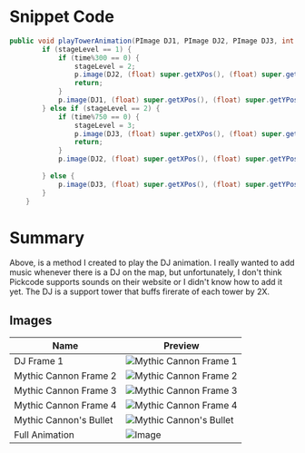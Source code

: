 
# Snippet Code
```java
public void playTowerAnimation(PImage DJ1, PImage DJ2, PImage DJ3, int time) {
        if (stageLevel == 1) {
            if (time%300 == 0) {
                stageLevel = 2;
                p.image(DJ2, (float) super.getXPos(), (float) super.getYPos());
                return;
            } 
            p.image(DJ1, (float) super.getXPos(), (float) super.getYPos());
        } else if (stageLevel == 2) {
            if (time%750 == 0) {
                stageLevel = 3;
                p.image(DJ3, (float) super.getXPos(), (float) super.getYPos());
                return;
            }
            p.image(DJ2, (float) super.getXPos(), (float) super.getYPos());
            
        } else {
            p.image(DJ3, (float) super.getXPos(), (float) super.getYPos());
        }
    }
```

# Summary
Above, is a method I created to play the DJ animation. I really wanted to add music whenever there is a DJ on the map, but unfortunately, I don't think Pickcode supports sounds on their website or I didn't know how to add it yet.
The DJ is a support tower that buffs firerate of each tower by 2X.
## Images

| Name             | Preview                          |
|------------------|----------------------------------|
| DJ Frame 1   | ![Mythic Cannon Frame 1](MythicCannon1.png)   |
| Mythic Cannon Frame 2   | ![Mythic Cannon Frame 2](MythicCannon2.png)   |
| Mythic Cannon Frame 3   | ![Mythic Cannon Frame 3](MythicCannon3.png)   |
| Mythic Cannon Frame 4   | ![Mythic Cannon Frame 4](MythicCannon4.png)   |
| Mythic Cannon's Bullet  | ![Mythic Cannon's Bullet](MythicCannonBullet.png) |
| Full Animation   | ![Image](https://github.com/user-attachments/assets/566dda73-4ae3-4a24-a3a4-579cbaf34611)|

